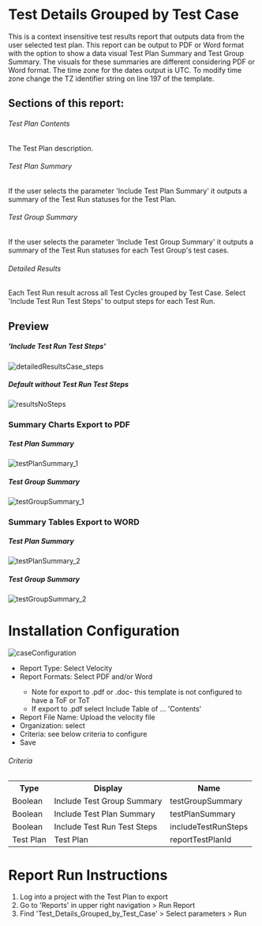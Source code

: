# Test Details Grouped by Test Case 
This is a context insensitive test results report that outputs data from the user selected test plan. This report can be output to PDF or Word format with the option to show a data visual Test Plan Summary and Test Group Summary. The visuals for these summaries are different considering PDF or Word format. The time zone for the dates output is UTC. To modify time zone change the TZ identifier string on line 197 of the template.

## Sections of this report: 
######  Test Plan Contents 
The Test Plan description. 
######  Test Plan Summary 
If the user selects the parameter 'Include Test Plan Summary' it outputs a summary of the Test Run statuses for the Test Plan.  
######  Test Group Summary 
If the user selects the parameter 'Include Test Group Summary' it outputs a summary of the Test Run statuses for each Test Group's test cases. 
######  Detailed Results
Each Test Run result across all Test Cycles grouped by Test Case. Select 'Include Test Run Test Steps' to output steps for each Test Run.

## Preview 

##### 'Include Test Run Test Steps'

![detailedResultsCase_steps](https://github.com/jamasoftware-ps/Community-Reports/assets/99203913/320f31a0-d6ad-41d2-9fa2-344e2ec30f32)


##### Default without Test Run Test Steps 

![resultsNoSteps](https://github.com/jamasoftware-ps/Community-Reports/assets/99203913/f81f00b9-c3c1-48c6-ab7f-ad913aee6f68)

### Summary Charts Export to PDF 

##### Test Plan Summary 

![testPlanSummary_1](https://github.com/jamasoftware-ps/Community-Reports/assets/99203913/f4362e29-12ba-4843-a9d5-dbc2ed42ac5e)


##### Test Group Summary

![testGroupSummary_1](https://github.com/jamasoftware-ps/Community-Reports/assets/99203913/d9334f97-e876-4cec-863c-934c4515b5ee)

### Summary Tables Export to WORD

##### Test Plan Summary 

![testPlanSummary_2](https://github.com/jamasoftware-ps/Community-Reports/assets/99203913/a8461561-52f6-4b1f-bc8c-7933c3048618)

##### Test Group Summary

![testGroupSummary_2](https://github.com/jamasoftware-ps/Community-Reports/assets/99203913/7aaa34a2-cbd3-427a-9251-1ed4a30ba3d5)


# Installation Configuration 

![caseConfiguration](https://github.com/jamasoftware-ps/Community-Reports/assets/99203913/eda18b51-b265-430a-a067-dbfead304f3a)


<ul> 
  <li>Report Type: Select Velocity</li>
  <li>Report Formats: Select PDF and/or Word</li>
  <ul>
    <li>Note for export to .pdf or .doc- this template is not configured to have a ToF or ToT</li>
    <li>If export to .pdf select Include Table of ... 'Contents'</li>
  </ul>
  <li>Report File Name: Upload the velocity file</li>
  <li>Organization: select</li>
  <li>Criteria: see below criteria to configure</li>
  <li>Save</li>
</ul>

<h6>Criteria</h6>
<table>
  <tr>
    <th>Type</th>
    <th>Display</th>
    <th>Name</th>
  </tr>
  <tr>
    <td>Boolean</td>
    <td>Include Test Group Summary</td>
    <td>testGroupSummary</td>
  </tr>
  <tr>
    <td>Boolean</td>
    <td>Include Test Plan Summary</td>
    <td>testPlanSummary</td>
  </tr>
  <tr>
    <td>Boolean</td>
    <td>Include Test Run Test Steps</td>
    <td>includeTestRunSteps</td>
  </tr>
   <tr>
    <td>Test Plan</td>
    <td>Test Plan</td>
    <td>reportTestPlanId</td>
  </tr>
</table>

# Report Run Instructions 
<ol>
  <li>Log into a project with the Test Plan to export</li>
  <li>Go to 'Reports' in upper right navigation > Run Report</li>
  <li>Find 'Test_Details_Grouped_by_Test_Case' > Select parameters > Run </li>
</ol>
